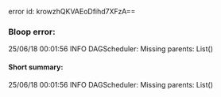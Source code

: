 error id: krowzhQKVAEoDfihd7XFzA==
### Bloop error:

25/06/18 00:01:56 INFO DAGScheduler: Missing parents: List()
#### Short summary: 

25/06/18 00:01:56 INFO DAGScheduler: Missing parents: List()
